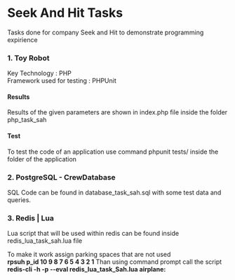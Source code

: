 <h1>Seek And Hit Tasks</h1>

<p>Tasks done for company Seek and Hit to demonstrate programming expirience</p>

<h3>1. Toy Robot</h3>

<p>
Key Technology : PHP<br>
Framework used for testing : PHPUnit
</p>

<h4>Results</h4>

<p>Results of the given parameters are shown in index.php file inside the folder php_task_sah</p>

<h4>Test</h4>

<p>To test the code of an application use command phpunit tests/ inside the folder of the application</p>

<h3>2. PostgreSQL - CrewDatabase</h3>

<p> SQL Code can be found in database_task_sah.sql with some test data and queries.</p>

<h3>3. Redis | Lua </h3>

<p>Lua script that will be used within redis can be found inside redis_lua_task_sah.lua file</p>

To make it work assign parking spaces that are not used<br>
<b>rpsuh p_id 10 9 8 7 6 5 4 3 2 1</b>
Than using command prompt call the script<br>
<b>redis-cli -h <host> -p <port> --eval redis_lua_task_Sah.lua airplane:<num></b>



